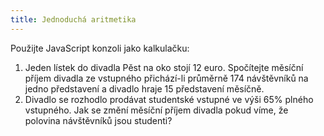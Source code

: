```yaml
---
title: Jednoduchá aritmetika
---
```


Použijte JavaScript konzoli jako kalkulačku:

1. Jeden lístek do divadla Pěst na oko stojí 12 euro. Spočítejte měsíční příjem divadla ze vstupného přichází-li průměrně 174 návštěvníků na jedno představení a divadlo hraje 15 představení měsíčně.
1. Divadlo se rozhodlo prodávat studentské vstupné ve výši 65% plného vstupného. Jak se změní měsíční příjem divadla pokud víme, že polovina návštěvníků jsou studenti?